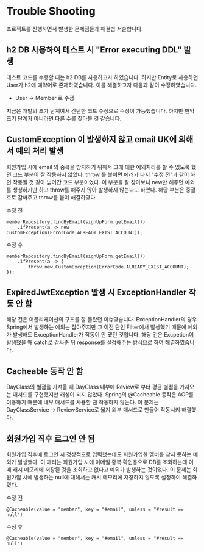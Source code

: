# Trouble Shooting
프로젝트를 진행하면서 발생한 문제점들과 해결법 서술합니다.

## h2 DB 사용하여 테스트 시 "Error executing DDL" 발생
테스트 코드를 수행할 때는 h2 DB를 사용하고자 하였습니다. 하지만 Entity로 사용하던 User가 h2에
예약어로 존재하였습니다. 이를 해결하고자 다음과 같이 수정하였습니다.
- User -> Member 로 수정

지금은 개발의 초기 단계여서 간단한 코드 수정으로 수정이 가능했습니다. 하지만 만약 초기 단계가 아니라면 다른 수를 찾아볼 것 같습니다.

## CustomException 이 발생하지 않고 email UK에 의해서 예외 처리 발생
회원가입 시에 email 의 중복을 방지하기 위해서 그에 대한 예외처리를 할 수 있도록 했던 코드 부분이
잘 작동하지 않았다.
throw 를 붙이면 에러가 나서 "수정 전"과 같이 하면 작동될 것 같아 넘어간 코드 부분이었다.
이 부분을 잘 찾아보니 new만 해주면 예외를 생성하기만 하고 throw를 해주지 않아 발생하지 않는다고 하였다.
해당 부분은 중괄호로 감싸주고 throw를 붙여 해결하였다.

수정 전

    memberRepository.findByEmail(signUpForm.getEmail())
        .ifPresent(a -> new CustomException(ErrorCode.ALREADY_EXIST_ACCOUNT));

수정 후

    memberRepository.findByEmail(signUpForm.getEmail())
        .ifPresent(a -> {
            throw new CustomException(ErrorCode.ALREADY_EXIST_ACCOUNT);
    });

## ExpiredJwtException 발생 시 ExceptionHandler 작동 안 함
해당 건은 어플리케이션의 구조를 잘 몰랐던 이슈였습니다. 
ExceptionHandler의 경우 Spring에서 발생하는 예외는 잡아주지만 그 이전 단인 Filter에서 발생했기 때문에
예외가 발생해도 ExceptionHandler가 작동이 안 됐던 것입니다.
해당 건은 Excpetion이 발생했을 때 catch로 감싸준 뒤 response를 설정해주는 방식으로 하여 해결하였습니다.

## Cacheable 동작 안 함
DayClass의 별점을 가져올 때 DayClass 내부에 Review로 부터 평균 별점을 가져오는 매서드를 구현했지만 캐싱이 되지 않았다.
Spring의 @Cacheable 동작은 AOP를 이용하기 때문에 내부 매서드를 사용할 땐 작동하지 않는다.
이 문제는 DayClassService -> ReviewService로 옮겨 외부 매서드로 만들어 작동시켜 해결했다.

## 회원가입 직후 로그인 안 됨
회원가입 직후에 로그인 시 정상적으로 입력했는데도 회원가입한 멤버를 찾지 못하는 예외가 발생했다.
이 에러는 회원가입 시에 이메일 중복 확인용으로 DB를 조회하는데 이 때 캐시 메모리에 저장된 것을 조회하고
없다고 예외가 발생하는 것이었다.
이 문제는 회원가입 시에 발생하는 null에 대해서는 캐시 메모리에 저장하지 않도록 설정하여 해결하였다.

수정 전

    @Cacheable(value = "member", key = "#email", unless = "#result == null")

수정 후

    @Cacheable(value = "member", key = "#email", unless = "#result == null")
